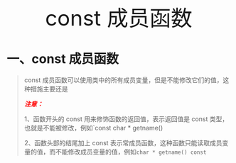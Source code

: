 <center><font size=50>const 成员函数</font></center>

# 一、const 成员函数

> const 成员函数可以使用类中的所有成员变量，但是不能修改它们的值，这种措施主要还是
>
> ***<font color=red>注意：</font>***
>
> 1、函数开头的 const 用来修饰函数的返回值，表示返回值是 const 类型，也就是不能被修改，例如`const char * getname()
>
> 2、函数头部的结尾加上 const 表示常成员函数，这种函数只能读取成员变量的值，而不能修改成员变量的值，例如`char * getname() const`